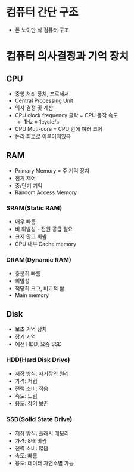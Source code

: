 # 컴퓨터 간단 구조
- 폰 노이만 식 컴퓨터 구조

# 컴퓨터 의사결정과 기억 장치

## CPU

- 중앙 처리 장치, 프로세서
- Central Processing Unit
- 의사 결정 및 계산
- CPU clock frequency 클락 = CPU 동작 속도
    - 1Hz = 1cycle/s
- CPU Muti-core = CPU 안에 여러 코어
- 논리 회로로 이루어져있음

## RAM

- Primary Memory = 주 기억 장치
- 전기 제어
- 중/단기 기억
- Random Access Memory

### SRAM(Static RAM)

- 매우 빠름
- 비 휘발성 - 전원 공급 필요
- 크지 않고 비쌈
- CPU 내부 Cache memory

### DRAM(Dynamic RAM)

- 충분히 빠름
- 휘발성
- 적당히 크고, 비교적 쌈
- Main memory

## Disk

- 보조 기억 장치
- 장기 기억
- 예전 HDD, 요즘 SSD

### HDD(Hard Disk Drive)

- 저장 방식: 자기장의 원리
- 가격: 저렴
- 전력 소비: 적음
- 속도: 느림
- 용도: 장기 보존

### SSD(Solid State Drive)

- 저장 방식: 플래시 메모리
- 가격: 8배 비쌈
- 전력 소비: 많음
- 속도: 빠름
- 용도: 데이터 자연소멸 가능
